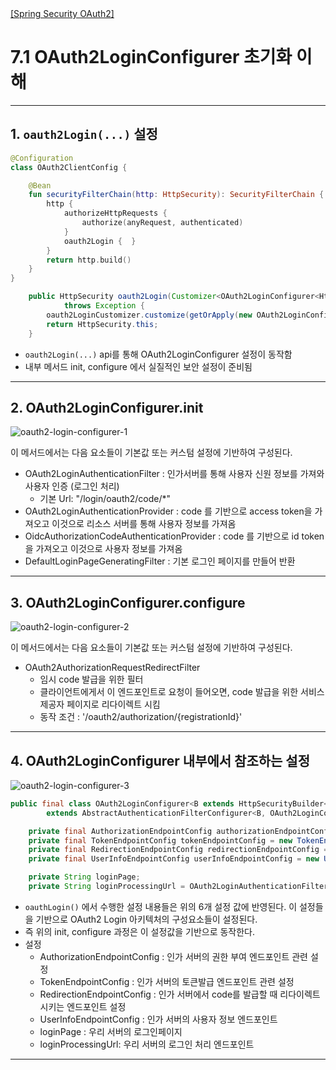 <nav>
    <a href="../.." target="_blank">[Spring Security OAuth2]</a>
</nav>

# 7.1 OAuth2LoginConfigurer 초기화 이해

---

## 1. `oauth2Login(...)` 설정
```kotlin
@Configuration
class OAuth2ClientConfig {

    @Bean
    fun securityFilterChain(http: HttpSecurity): SecurityFilterChain {
        http {
            authorizeHttpRequests {
                authorize(anyRequest, authenticated)
            }
            oauth2Login {  }
        }
        return http.build()
    }
}
```
```java
	public HttpSecurity oauth2Login(Customizer<OAuth2LoginConfigurer<HttpSecurity>> oauth2LoginCustomizer)
			throws Exception {
		oauth2LoginCustomizer.customize(getOrApply(new OAuth2LoginConfigurer<>()));
		return HttpSecurity.this;
	}
```
- `oauth2Login(...)` api를 통해 OAuth2LoginConfigurer 설정이 동작함
- 내부 메서드 init, configure 에서 실질적인 보안 설정이 준비됨

---

## 2. OAuth2LoginConfigurer.init
![oauth2-login-configurer-1](./imgs/oauth2-login-configurer-1.png)

이 메서드에서는 다음 요소들이 기본값 또는 커스텀 설정에 기반하여 구성된다.
- OAuth2LoginAuthenticationFilter : 인가서버를 통해 사용자 신원 정보를 가져와 사용자 인증 (로그인 처리)
  - 기본 Url: "/login/oauth2/code/*"
- OAuth2LoginAuthenticationProvider : code 를 기반으로 access token을 가져오고 이것으로 리소스 서버를 통해 사용자 정보를 가져옴
- OidcAuthorizationCodeAuthenticationProvider : code 를 기반으로 id token을 가져오고 이것으로 사용자 정보를 가져옴
- DefaultLoginPageGeneratingFilter : 기본 로그인 페이지를 만들어 반환

---

## 3. OAuth2LoginConfigurer.configure
![oauth2-login-configurer-2](./imgs/oauth2-login-configurer-2.png)

이 메서드에서는 다음 요소들이 기본값 또는 커스텀 설정에 기반하여 구성된다.
- OAuth2AuthorizationRequestRedirectFilter
    - 임시 code 발급을 위한 필터
    - 클라이언트에게서 이 엔드포인트로 요청이 들어오면, code 발급을 위한 서비스 제공자 페이지로 리다이렉트 시킴
    - 동작 조건 : '/oauth2/authorization/{registrationId}'

---

## 4. OAuth2LoginConfigurer 내부에서 참조하는 설정
![oauth2-login-configurer-3](./imgs/oauth2-login-configurer-3.png)

```java
public final class OAuth2LoginConfigurer<B extends HttpSecurityBuilder<B>>
		extends AbstractAuthenticationFilterConfigurer<B, OAuth2LoginConfigurer<B>, OAuth2LoginAuthenticationFilter> {

	private final AuthorizationEndpointConfig authorizationEndpointConfig = new AuthorizationEndpointConfig();
	private final TokenEndpointConfig tokenEndpointConfig = new TokenEndpointConfig();
	private final RedirectionEndpointConfig redirectionEndpointConfig = new RedirectionEndpointConfig();
	private final UserInfoEndpointConfig userInfoEndpointConfig = new UserInfoEndpointConfig();

	private String loginPage;
	private String loginProcessingUrl = OAuth2LoginAuthenticationFilter.DEFAULT_FILTER_PROCESSES_URI;

```
- `oauthLogin()` 에서 수행한 설정 내용들은 위의 6개 설정 값에 반영된다. 이 설정들을 기반으로 OAuth2 Login 아키텍처의 구성요소들이 설정된다.
- 즉 위의 init, configure 과정은 이 설정값을 기반으로 동작한다.
- 설정
  - AuthorizationEndpointConfig : 인가 서버의 권한 부여 엔드포인트 관련 설정
  - TokenEndpointConfig : 인가 서버의 토큰발급 엔드포인트 관련 설정
  - RedirectionEndpointConfig : 인가 서버에서 code를 발급할 때 리다이렉트 시키는 엔드포인트 설정
  - UserInfoEndpointConfig : 인가 서버의 사용자 정보 엔드포인트
  - loginPage : 우리 서버의 로그인페이지
  - loginProcessingUrl: 우리 서버의 로그인 처리 엔드포인트

---
